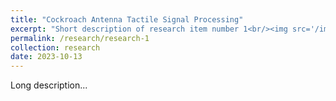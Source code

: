 ```yaml
---
title: "Cockroach Antenna Tactile Signal Processing"
excerpt: "Short description of research item number 1<br/><img src='/images/500x300.png'>"
permalink: /research/research-1
collection: research
date: 2023-10-13
---
```


Long description...
